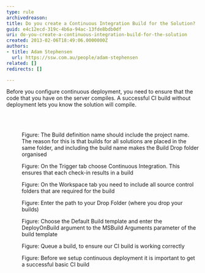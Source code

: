 ```yaml
---
type: rule
archivedreason: 
title: Do you create a Continuous Integration Build for the Solution?
guid: e4c12ecd-319c-4b6a-94ac-13fde8bdb0df
uri: do-you-create-a-continuous-integration-build-for-the-solution
created: 2013-02-06T18:49:06.0000000Z
authors:
- title: Adam Stephensen
  url: https://ssw.com.au/people/adam-stephensen
related: []
redirects: []

---
```



<p>​Before you configure continuous deployment, you need to ensure that the code that you have on the server compiles. A successful CI build without deployment lets you know the solution will compile.</p>
<br><excerpt class='endintro'></excerpt><br>
<dl class="image"><dt>
      <img src="/PublishingImages/ci-build-1.jpg" alt="" />
   </dt><dd>Figure&#58; The Build definition name should include the project name. The reason for this is that builds for all solutions are placed in the same folder, and including the build name makes the Build Drop folder organised</dd></dl><dl class="image"><dt>
      <img src="/PublishingImages/ci-build-2.jpg" alt="" />
   </dt><dd>Figure&#58; On the Trigger tab choose Continuous Integration. This ensures that each check-in results in a build</dd></dl><dl class="image"><dt>
      <img src="/PublishingImages/ci-build-3.jpg" alt="" />
   </dt><dd>Figure&#58; On the Workspace tab you need to include all source control folders that are required for the build</dd></dl><dl class="image"><dt>
      <img src="/PublishingImages/ci-build-4.jpg" alt="" />
   </dt><dd>Figure&#58; Enter the path to your Drop Folder (where you drop your builds)</dd></dl><dl class="image"><dt>
      <img src="/PublishingImages/ci-build-5.jpg" alt="" />
   </dt><dd>Figure&#58; Choose the Default Build template and enter the DeployOnBuild argument to the MSBuild Arguments parameter of the build template</dd></dl><dl class="image"><dt>
      <img src="/PublishingImages/ci-build-6.jpg" alt="" />
   </dt><dd>Figure&#58; Queue a build, to ensure our CI build is working correctly</dd></dl><dl class="image"><dt>
      <img src="/PublishingImages/ci-build-7.jpg" alt="" />
   </dt><dd>Figure&#58; Before we setup continuous deployment it is important to get a successful basic CI build</dd></dl>


